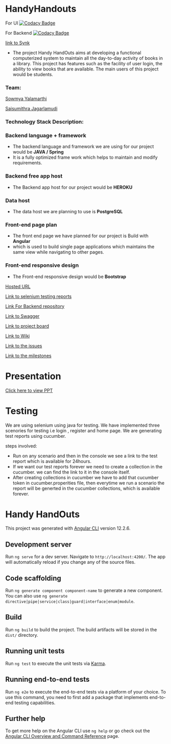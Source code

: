 # HandyHandouts

For UI [![Codacy Badge](https://app.codacy.com/project/badge/Grade/101ec5dcc1834eddb174caa8198aafd5)](https://www.codacy.com/gh/sowmya-yalamarthi/HandyHandouts/dashboard?utm_source=github.com&utm_medium=referral&utm_content=sowmya-yalamarthi/HandyHandouts&utm_campaign=Badge_Grade)

For Backend [![Codacy Badge](https://app.codacy.com/project/badge/Grade/cb09c54a3c8b4a259f7cbee64a537a64)](https://www.codacy.com/gh/sowmya-yalamarthi/HandyHandouts-Backend/dashboard?utm_source=github.com&utm_medium=referral&utm_content=sowmya-yalamarthi/HandyHandouts-Backend&utm_campaign=Badge_Grade)

[link to Synk](https://app.snyk.io/org/sowmya-yalamarthi)

- The project Handy HandOuts aims at developing a functional computerized system to maintain all the day-to-day activity of books in a library. This project has features such as the facility of user login, the ability to view books that are available. The main users of this project would be students.

### Team:

[Sowmya Yalamarthi](https://github.com/sowmya-yalamarthi)

[Saisumithra Jagarlamudi](https://github.com/Saisumithra)

### Technology Stack Description:

### Backend language + framework

- The backend language and framework we are using for our project would be **JAVA / Spring**
- It is a fully optimized frame work which helps to maintain and modify requirements.

### Backend free app host

- The Backend app host for our project would be **HEROKU**

### Data host

- The data host we are planning to use is **PostgreSQL**

### Front-end page plan

- The front end page we have planned for our project is Build with **Angular**
- which is used to build single page applications which maintains the same view while navigating to other pages.

### Front-end responsive design

- The Front-end responsive design would be **Bootstrap**

[Hosted URL](https://handy-handouts.herokuapp.com/)

[Link to selenium testing reports ](https://reports.cucumber.io/report-collections/be4400f5-192d-4d4c-9742-22783bd7148d)

[Link For Backend repository](https://github.com/sowmya-yalamarthi/HandyHandouts-Backend)

[Link to Swagger](https://handy-handoutsapi.herokuapp.com/swagger-ui/#/)

[Link to project board](https://github.com/sowmya-yalamarthi/HandyHandouts/projects)

[Link to Wiki](https://github.com/sowmya-yalamarthi/HandyHandouts/wiki)

[Link to the issues](https://github.com/sowmya-yalamarthi/HandyHandouts/issues)

[Link to the milestones](https://github.com/sowmya-yalamarthi/HandyHandouts/milestones)

# Presentation

[Click here to view PPT](https://github.com/sowmya-yalamarthi/HandyHandouts/blob/main/handy_handouts.pptx)

# Testing

We are using selenium using java for testing. We have implemented three scenories for testing i.e login , register and home page. We are generating test reports using cucumber.

steps involved:

- Run on any scenario and then in the console we see a link to the test report which is available for 24hours.
- If we want our test reports forever we need to create a collection in the cucumber. we can find the link to it in the console itself.
- After creating collections in cucumber we have to add that cucumber token in cucumber.properities file, then everytime we run a scenario the report will be generted in the cucumber collections, which is available forever.

# Handy HandOuts

This project was generated with [Angular CLI](https://github.com/angular/angular-cli) version 12.2.6.

## Development server

Run `ng serve` for a dev server. Navigate to `http://localhost:4200/`. The app will automatically reload if you change any of the source files.

## Code scaffolding

Run `ng generate component component-name` to generate a new component. You can also use `ng generate directive|pipe|service|class|guard|interface|enum|module`.

## Build

Run `ng build` to build the project. The build artifacts will be stored in the `dist/` directory.

## Running unit tests

Run `ng test` to execute the unit tests via [Karma](https://karma-runner.github.io).

## Running end-to-end tests

Run `ng e2e` to execute the end-to-end tests via a platform of your choice. To use this command, you need to first add a package that implements end-to-end testing capabilities.

## Further help

To get more help on the Angular CLI use `ng help` or go check out the [Angular CLI Overview and Command Reference](https://angular.io/cli) page.

